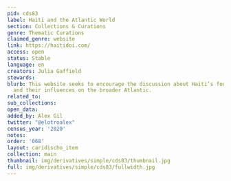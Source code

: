 ```yaml
---
pid: cds83
label: Haiti and the Atlantic World
section: Collections & Curations
genre: Thematic Curations
claimed_genre: website
link: https://haitidoi.com/
access: open
status: Stable
language: en
creators: Julia Gaffield
stewards:
blurb: This website seeks to encourage the discussion about Haiti’s founding documents
  and their influences on the broader Atlantic.
related_to:
sub_collections:
open_data:
added_by: Alex Gil
twitter: "@elotroalex"
census_year: '2020'
notes:
order: '068'
layout: caridischo_item
collection: main
thumbnail: img/derivatives/simple/cds83/thumbnail.jpg
full: img/derivatives/simple/cds83/fullwidth.jpg
---
```

